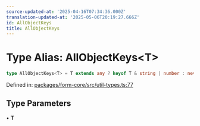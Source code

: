 ```yaml
---
source-updated-at: '2025-04-16T07:34:36.000Z'
translation-updated-at: '2025-05-06T20:19:27.666Z'
id: AllObjectKeys
title: AllObjectKeys
---
```


<!-- DO NOT EDIT: this page is autogenerated from the type comments -->

# Type Alias: AllObjectKeys\<T\>

```ts
type AllObjectKeys<T> = T extends any ? keyof T & string | number : never;
```

Defined in: [packages/form-core/src/util-types.ts:77](https://github.com/TanStack/form/blob/main/packages/form-core/src/util-types.ts#L77)

## Type Parameters

• **T**
